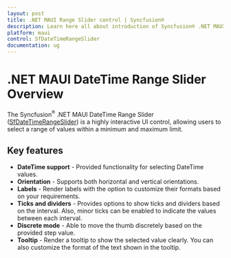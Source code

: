 ```yaml
---
layout: post
title: .NET MAUI Range Slider control | Syncfusion®
description: Learn here all about introduction of Syncfusion® .NET MAUI Range Slider (SfDateTimeRangeSlider) control with key features and more.
platform: maui
control: SfDateTimeRangeSlider
documentation: ug
---
```


# .NET MAUI DateTime Range Slider Overview

The Syncfusion<sup>®</sup> .NET MAUI DateTime Range Slider ([SfDateTimeRangeSlider](https://www.syncfusion.com/maui-controls/maui-range-slider)) is a highly interactive UI control, allowing users to select a range of values within a minimum and maximum limit.

## Key features

* **DateTime support** - Provided functionality for selecting DateTime values.
* **Orientation** - Supports both horizontal and vertical orientations.
* **Labels** - Render labels with the option to customize their formats based on your requirements.
* **Ticks and dividers** - Provides options to show ticks and dividers based on the interval. Also, minor ticks can be enabled to indicate the values between each interval. 
* **Discrete mode** - Able to move the thumb discretely based on the provided step value.
* **Tooltip** - Render a tooltip to show the selected value clearly. You can also customize the format of the text shown in the tooltip.

